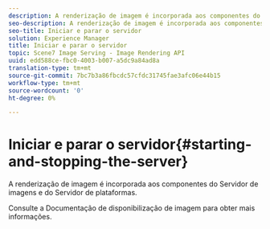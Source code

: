 ```yaml
---
description: A renderização de imagem é incorporada aos componentes do Servidor de imagens e do Servidor de plataformas.
seo-description: A renderização de imagem é incorporada aos componentes do Servidor de imagens e do Servidor de plataformas.
seo-title: Iniciar e parar o servidor
solution: Experience Manager
title: Iniciar e parar o servidor
topic: Scene7 Image Serving - Image Rendering API
uuid: edd588ce-fbc0-4003-b007-a5dc9a84ad8a
translation-type: tm+mt
source-git-commit: 7bc7b3a86fbcdc57cfdc31745fae3afc06e44b15
workflow-type: tm+mt
source-wordcount: '0'
ht-degree: 0%

---
```



# Iniciar e parar o servidor{#starting-and-stopping-the-server}

A renderização de imagem é incorporada aos componentes do Servidor de imagens e do Servidor de plataformas.

Consulte a Documentação de disponibilização de imagem para obter mais informações.

